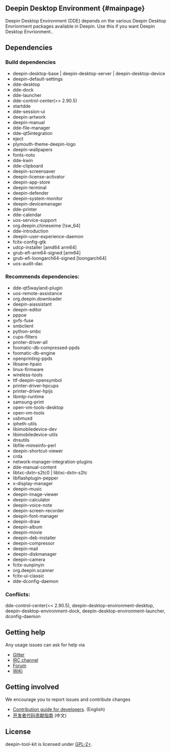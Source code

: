 ## Deepin Desktop Environment {#mainpage}

Deepin Desktop Environment (DDE) depends on the various Deepin Desktop Envrionment packages available in Deepin. 
Use this if you want Deepin Desktop Envrionment..

## Dependencies

### Build dependencies

* deepin-desktop-base | deepin-desktop-server | deepin-desktop-device
* deepin-default-settings
* dde-desktop
* dde-dock
* dde-launcher
* dde-control-center(>> 2.90.5)
* startdde
* dde-session-ui
* deepin-artwork
* deepin-manual
* dde-file-manager
* dde-qt5integration
* eject
* plymouth-theme-deepin-logo
* deepin-wallpapers
* fonts-noto
* dde-kwin
* dde-clipboard
* deepin-screensaver
* deepin-license-activator
* deepin-app-store
* deepin-terminal
* deepin-defender
* deepin-system-monitor
* deepin-devicemanager
* dde-printer
* dde-calendar
* uos-service-support
* org.deepin.chineseime [!sw_64]
* dde-introduction
* deepin-user-experience-daemon
* fcitx-config-gtk
* udcp-installer [amd64 arm64]
* grub-efi-arm64-signed [arm64]
* grub-efi-loongarch64-signed [loongarch64]
* uos-audit-dac

### Recommends dependencies:

* dde-qt5wayland-plugin
* uos-remote-assistance
* org.deepin.downloader
* deepin-aiassistant
* deepin-editor
* pppoe
* gvfs-fuse
* smbclient
* python-smbc
* cups-filters
* printer-driver-all
* foomatic-db-compressed-ppds
* foomatic-db-engine
* openprinting-ppds
* libsane-hpaio
* linux-firmware
* wireless-tools
* ttf-deepin-opensymbol
* printer-driver-hpcups
* printer-driver-hpijs
* libmtp-runtime
* samsung-print
* open-vm-tools-desktop
* open-vm-tools
* usbmuxd
* ipheth-utils
* libimobiledevice-dev
* libimobiledevice-utils
* dnsutils
* libfile-mimeinfo-perl
* deepin-shortcut-viewer
* crda
* network-manager-integration-plugins
* dde-manual-content
* libtxc-dxtn-s2tc0 | libtxc-dxtn-s2tc
* libflashplugin-pepper
* x-display-manager
* deepin-music
* deepin-image-viewer
* deepin-calculator
* deepin-voice-note
* deepin-screen-recorder
* deepin-font-manager
* deepin-draw
* deepin-album
* deepin-movie
* deepin-deb-installer
* deepin-compressor
* deepin-mail
* deepin-diskmanager
* deepin-camera
* fcitx-sunpinyin
* org.deepin.scanner
* fcitx-ui-classic
* dde-dconfig-daemon

### Conflicts:
 dde-control-center(<< 2.90.5),
 deepin-desktop-environment-desktop,
 deepin-desktop-environment-dock,
 deepin-desktop-environment-launcher,
 dconfig-daemon

## Getting help

Any usage issues can ask for help via

* [Gitter](https://gitter.im/orgs/linuxdeepin/rooms)
* [IRC channel](https://webchat.freenode.net/?channels=deepin)
* [Forum](https://bbs.deepin.org)
* [WiKi](https://wiki.deepin.org/)

## Getting involved

We encourage you to report issues and contribute changes

* [Contribution guide for developers](https://github.com/linuxdeepin/developer-center/wiki/Contribution-Guidelines-for-Developers-en). (English)
* [开发者代码贡献指南](https://github.com/linuxdeepin/developer-center/wiki/Contribution-Guidelines-for-Developers) (中文)

## License

deepin-tool-kit is licensed under [GPL-2+](LICENSE).

